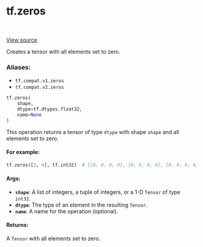 <div itemscope itemtype="http://developers.google.com/ReferenceObject">
<meta itemprop="name" content="tf.zeros" />
<meta itemprop="path" content="Stable" />
</div>

# tf.zeros

<!-- Insert buttons -->

<table class="tfo-notebook-buttons tfo-api" align="left">
</table>

<a target="_blank" href="/code/stable/tensorflow/python/ops/array_ops.py">View source</a>



<!-- Start diff -->
Creates a tensor with all elements set to zero.

### Aliases:

* `tf.compat.v1.zeros`
* `tf.compat.v2.zeros`


``` python
tf.zeros(
    shape,
    dtype=tf.dtypes.float32,
    name=None
)
```



<!-- Placeholder for "Used in" -->

This operation returns a tensor of type `dtype` with shape `shape` and
all elements set to zero.

#### For example:



```python
tf.zeros([3, 4], tf.int32)  # [[0, 0, 0, 0], [0, 0, 0, 0], [0, 0, 0, 0]]
```

#### Args:


* <b>`shape`</b>: A list of integers, a tuple of integers, or a 1-D `Tensor` of type
  `int32`.
* <b>`dtype`</b>: The type of an element in the resulting `Tensor`.
* <b>`name`</b>: A name for the operation (optional).


#### Returns:

A `Tensor` with all elements set to zero.
